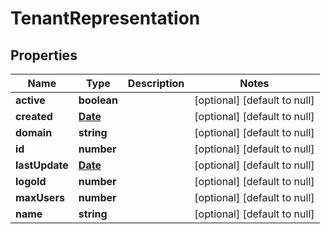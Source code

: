 # TenantRepresentation

## Properties
Name | Type | Description | Notes
------------ | ------------- | ------------- | -------------
**active** | **boolean** |  | [optional] [default to null]
**created** | [**Date**](Date.md) |  | [optional] [default to null]
**domain** | **string** |  | [optional] [default to null]
**id** | **number** |  | [optional] [default to null]
**lastUpdate** | [**Date**](Date.md) |  | [optional] [default to null]
**logoId** | **number** |  | [optional] [default to null]
**maxUsers** | **number** |  | [optional] [default to null]
**name** | **string** |  | [optional] [default to null]


